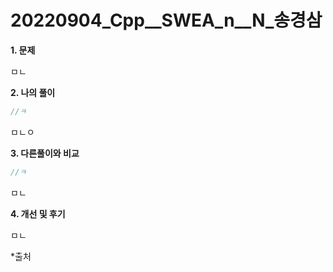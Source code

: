 # 20220904_Cpp__SWEA_n__N_송경삼

**1. 문제**

ㅁㄴ

**2. 나의 풀이**

```cpp
//ㅋ
```

ㅁㄴㅇ

**3. 다른풀이와 비교**

```cpp
//ㅋ
```

ㅁㄴ

**4. 개선 및 후기**

ㅁㄴ

*출처
